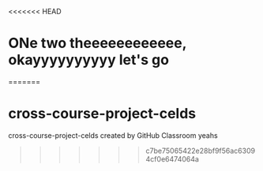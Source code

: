 <<<<<<< HEAD
# ONe two theeeeeeeeeeee, okayyyyyyyyyy let's go

=======
# cross-course-project-celds
cross-course-project-celds created by GitHub Classroom
yeahs
>>>>>>> c7be75065422e28bf9f56ac63094cf0e6474064a
